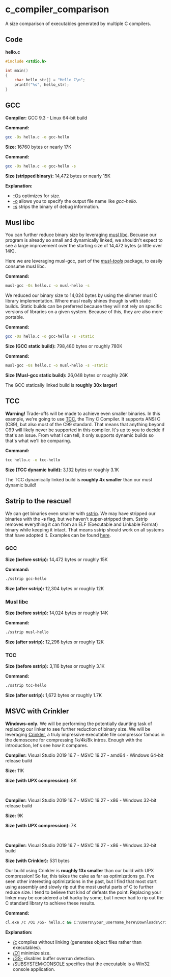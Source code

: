 # c_compiler_comparison
A size comparison of executables generated by multiple C compilers.

## Code

**hello.c**
```c
#include <stdio.h>

int main()
{
    char hello_str[] = "Hello C\n";
    printf("%s", hello_str);
}
```

## GCC

**Compiler:**
GCC 9.3 - Linux 64-bit build

**Command:**
```sh
gcc -Os hello.c -o gcc-hello
```

**Size:**
16760 bytes or nearly 17K 

**Command:**
```sh
gcc -Os hello.c -o gcc-hello -s
```

**Size (stripped binary):**
14,472 bytes or nearly 15K

**Explanation:**

* [-Os](https://gcc.gnu.org/onlinedocs/gcc-10.2.0/gcc/Optimize-Options.html#Optimize-Options) optimizes for size.
* [-o](https://gcc.gnu.org/onlinedocs/gcc-10.2.0/gcc/Overall-Options.html#Overall-Options) allows you to specify the output file name like *gcc-hello*.
* [-s](https://gcc.gnu.org/onlinedocs/gcc-10.2.0/gcc/Link-Options.html#Link-Options) strips the binary of debug information.

## Musl libc
You can further reduce binary size by leveraging [musl libc](https://musl.libc.org/). Becuase our program is already so small and dynamically linked, we shouldn't expect to see a large improvement over the starting size of 14,472 bytes (a little over 14K).

Here we are leveraging musl-gcc, part of the *[musl-tools](https://packages.ubuntu.com/focal/musl-tools)* package, to easily consume musl libc.

**Command:**
```sh
musl-gcc -Os hello.c -o musl-hello -s
```

We reduced our binary size to 14,024 bytes by using the slimmer musl C library implementation. Where musl really shines though is with static builds. Static builds can be preferred because they will not rely on specific versions of libraries on a given system. Because of this, they are also more portable.

**Command:**
```sh
gcc -Os hello.c -o gcc-hello -s -static
```

**Size (GCC static build):**
798,480 bytes or roughly 780K

**Command:**
```sh
musl-gcc -Os hello.c -o musl-hello -s -static
```

**Size (Musl-gcc static build):**
26,048 bytes or roughly 26K

The GCC statically linked build is **roughly 30x larger!**

## TCC

**Warning!** Trade-offs will be made to achieve even smaller binaries. In this example, we're going to use [TCC](https://bellard.org/tcc/tcc-doc.html), the Tiny C Compiler. It supports ANSI C (C89), but also most of the C99 standard. That means that anything beyond C99 will likely never be supported in this compiler. It's up to you to decide if that's an issue. From what I can tell, it only supports dynamic builds so that's what we'll be comparing.

**Command:**
```sh
tcc hello.c -o tcc-hello
```

**Size (TCC dynamic build):**
3,132 bytes or roughly 3.1K

The TCC dynamically linked build is **roughly 4x smaller** than our musl dynamic build!

## Sstrip to the rescue!
We can get binaries even smaller with [sstrip](https://github.com/aunali1/super-strip). We may have stripped our binaries with the **-s** flag, but we haven't super-stripped them. Sstrip removes everything it can from an ELF (Executable and Linkable Format) binary while keeping it intact. That means sstrip should work on all systems that have adopted it. Examples can be found [here](https://en.wikipedia.org/wiki/Executable_and_Linkable_Format#Applications).

### GCC
**Size (before sstrip):**
14,472 bytes or roughly 15K

**Command:**
```sh
./sstrip gcc-hello
```

**Size (after sstrip):**
12,304 bytes or roughly 12K

### Musl libc
**Size (before sstrip):**
14,024 bytes or roughly 14K

**Command:**
```sh
./sstrip musl-hello
```

**Size (after sstrip):**
12,296 bytes or roughly 12K

### TCC
**Size (before sstrip):**
3,116 bytes or roughly 3.1K

**Command:**
```sh
./sstrip tcc-hello
```

**Size (after sstrip):**
1,672 bytes or roughly 1.7K

## MSVC with Crinkler

**Windows-only.** We will be performing the potentially daunting task of replacing our linker to see further reduction of binary size. We will be leveraging [Crinkler](https://github.com/runestubbe/Crinkler), a truly impressive executable file compressor famous in the demoscene for compressing 1k/4k/8k intros. Enough with the introduction, let's see how it compares.

**Compiler:**
Visual Studio 2019 16.7 - MSVC 19.27 - amd64 - Windows 64-bit release build

**Size:**
11K

**Size (with UPX compression):**
8K

<br/>

**Compiler:**
Visual Studio 2019 16.7 - MSVC 19.27 - x86 - Windows 32-bit release build

**Size:**
9K

**Size (with UPX compression):**
7K

<br/>

**Compiler:**
Visual Studio 2019 16.7 - MSVC 19.27 - x86 - Windows 32-bit build

**Size (with Crinkler):**
531 bytes

Our build using Crinkler is **roughly 13x smaller** than our build with UPX compression! So far, this takes the cake as far as optimizations go. I've seen other interesting optimizations in the past, but I find that most start using assembly and slowly rip out the most useful parts of C to further reduce size. I tend to believe that kind of defeats the point. Replacing your linker may be considered a bit hacky by some, but I never had to rip out the C standard library to achieve these results.

**Command:**
```sh
cl.exe /c /O1 /GS- hello.c && C:\Users\your_username_here\Downloads\crinkler23\crinkler23\Win64\Crinkler.exe /SUBSYSTEM:CONSOLE /ENTRY:main hello.obj kernel32.lib user32.lib ucrt.lib
```

**Explanation:**

* [/c](https://docs.microsoft.com/en-us/cpp/build/reference/c-compile-without-linking?view=msvc-160) compiles without linking (generates object files rather than executables).
* [/O1](https://docs.microsoft.com/en-us/cpp/build/reference/o1-o2-minimize-size-maximize-speed?view=msvc-160) minimize size.
* [/GS-](https://docs.microsoft.com/en-us/cpp/build/reference/gs-buffer-security-check?view=msvc-160) disables buffer overrun detection.
* [/SUBSYSTEM:CONSOLE](https://docs.microsoft.com/en-us/cpp/build/reference/subsystem-specify-subsystem?view=msvc-160) specifies that the executable is a Win32 console application.